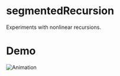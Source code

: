 # segmentedRecursion
Experiments with nonlinear recursions.

# Demo
![Animation](https://github.com/evernost/segmentedRecursion/assets/106398901/13acaeef-de39-4e04-9053-48b66705523b)
